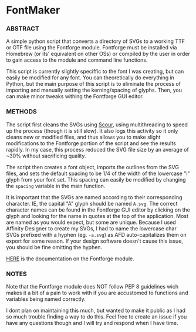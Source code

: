 # FontMaker

### ABSTRACT
A simple python script that converts a directory of SVGs to a working TTF or OTF file using the Fontforge module.  Fontforge must be installed via Homebrew (or its' equivalent on other OSs) or compiled by the user in order to gain access to the module and command line functions.

This script is currently slightly speciffic to the font I was creating, but can easily be modified for any font.  You can theoretically do everything in Python, but the main purpose of this script is to eliminate the process of importing and manually setting the kerning/spacing of glyphs.  Then, you can make minor tweaks withing the Fontforge GUI editor. 

### METHODS
The script first cleans the SVGs using [Scour](https://github.com/scour-project/scour), using multithreading to speed up the process (though it is still slow).  It also logs this activity so it only cleans new or modified files, and thus allows you to make slight modifications to the Fontforge portion of the script and see the results rapidly.  In my case, this process reduced the SVG file size by an average of ~30% without sacrificing quality.

The script then creates a font object, imports the outlines from the SVG files, and sets the default spacing to be 1/4 of the width of the lowercase "i" glyph from your font set.  This spacing can easily be modified by changing the `spacing` variable in the main function.

It is important that the SVGs are named according to their corresponding character. IE, the capital "A" glyph should be named `A.svg`.  The correct character names can be found in the Fontforge GUI editor by clicking on the glyph and looking for the name in quotes at the top of the application.  Most are named as you would expect, but some are unique.  Because I used Affinity Designer to create my SVGs, I had to name the lowercase char SVGs prefixed with a hyphen (eg. `-a.svg`) as AFD auto-capitalizes them on export for some reason.  If your design software doesn't cause this issue, you should be fine omitting the hyphen.

[HERE](https://fontforge.org/docs/scripting/python.html) is the documentation on the Fontforge module.  

### NOTES
Note that the Fontforge module does NOT follow PEP 8 guidelines wich makes it a bit of a pain to work with if you are accustomed to functions and variables being named correctly.

I dont plan on maintaining this much, but wanted to make it public as I had so much trouble finding a way to do this.  Feel free to create an issue if you have any questions though and I will try and respond when I have time.
